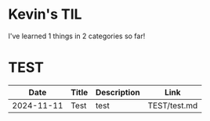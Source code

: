 # Kevin's TIL

I've learned 1 things in 2 categories so far!

# TEST

| Date       | Title | Description | Link         |
| ---------- | ----- | ----------- | ------------ |
| 2024-11-11 | Test  | test        | TEST/test.md |

